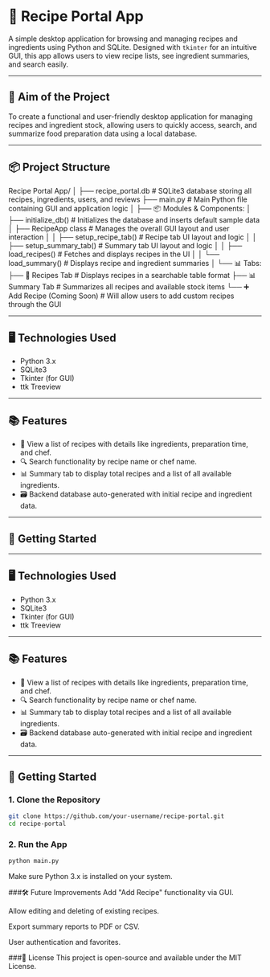# 🥘 Recipe Portal App

A simple desktop application for browsing and managing recipes and ingredients using Python and SQLite. Designed with `tkinter` for an intuitive GUI, this app allows users to view recipe lists, see ingredient summaries, and search easily.

---

## 🎯 Aim of the Project

To create a functional and user-friendly desktop application for managing recipes and ingredient stock, allowing users to quickly access, search, and summarize food preparation data using a local database.

---

## 📦 Project Structure
Recipe Portal App/
│
├── recipe_portal.db          # SQLite3 database storing all recipes, ingredients, users, and reviews
├── main.py                   # Main Python file containing GUI and application logic
│
├── 📦 Modules & Components:
│   ├── initialize_db()       # Initializes the database and inserts default sample data
│   ├── RecipeApp class       # Manages the overall GUI layout and user interaction
│   │   ├── setup_recipe_tab()  # Recipe tab UI layout and logic
│   │   ├── setup_summary_tab() # Summary tab UI layout and logic
│   │   ├── load_recipes()      # Fetches and displays recipes in the UI
│   │   └── load_summary()      # Displays recipe and ingredient summaries
│
└── 📊 Tabs:
    ├── 🍲 Recipes Tab         # Displays recipes in a searchable table format
    ├── 📊 Summary Tab         # Summarizes all recipes and available stock items
    └── ➕ Add Recipe (Coming Soon) # Will allow users to add custom recipes through the GUI


---

## 🖥️ Technologies Used

- Python 3.x
- SQLite3
- Tkinter (for GUI)
- ttk Treeview

---

## 📚 Features

- 🧾 View a list of recipes with details like ingredients, preparation time, and chef.
- 🔍 Search functionality by recipe name or chef name.
- 📊 Summary tab to display total recipes and a list of all available ingredients.
- 🗃️ Backend database auto-generated with initial recipe and ingredient data.

---

## 🚀 Getting Started


---

## 🖥️ Technologies Used

- Python 3.x
- SQLite3
- Tkinter (for GUI)
- ttk Treeview

---

## 📚 Features

- 🧾 View a list of recipes with details like ingredients, preparation time, and chef.
- 🔍 Search functionality by recipe name or chef name.
- 📊 Summary tab to display total recipes and a list of all available ingredients.
- 🗃️ Backend database auto-generated with initial recipe and ingredient data.

---

## 🚀 Getting Started

### 1. Clone the Repository

```bash
git clone https://github.com/your-username/recipe-portal.git
cd recipe-portal
```
### 2. Run the App
```bash
python main.py
```
Make sure Python 3.x is installed on your system.


###🛠️ Future Improvements
Add "Add Recipe" functionality via GUI.

Allow editing and deleting of existing recipes.

Export summary reports to PDF or CSV.

User authentication and favorites.


###📄 License
This project is open-source and available under the MIT License.

